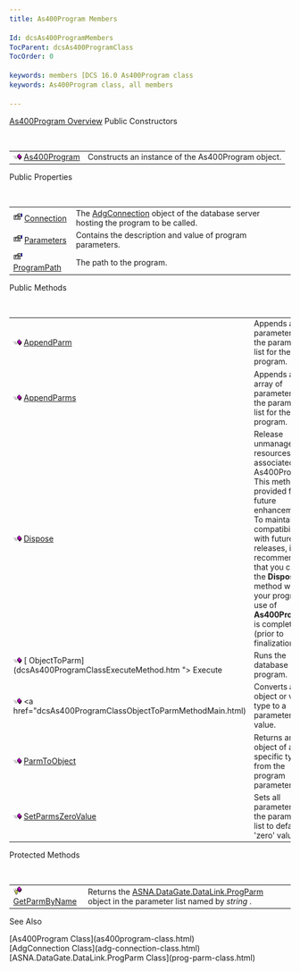 ```yaml
---
title: As400Program Members

Id: dcsAs400ProgramMembers
TocParent: dcsAs400ProgramClass
TocOrder: 0

keywords: members [DCS 16.0 As400Program class
keywords: As400Program class, all members

---
```


[As400Program Overview](as400program-class.html) 
Public Constructors

<br />


|      |      |
| ---- | ---- |
| <img height="11" alt="public property" src="images/public-method.gif" width="15" border="0" x-maintain-ratio="TRUE" /> [ As400Program](as400program-class-as400program-method-main.html) | Constructs an instance of the As400Program object. |



Public Properties

<br />


|      |      |
| ---- | ---- |
| <img height="16" alt="public property" src="images/property.bmp" width="16" border="0" /> [ Connection](as400program-class-connection-property.html) | The [AdgConnection](adg-connection-class.html) object of the database server hosting the program to be called. |
| <img height="16" alt="public property" src="images/property.bmp" width="16" border="0" /> [ Parameters](as400program-class-parameters-property.html) | Contains the description and value of program parameters. |
| <img height="16" alt="public property" src="images/property.bmp" width="16" border="0" /> [ ProgramPath](as400program-class-program-path-property.html) | The path to the program. |



Public Methods

<br />


|      |      |
| ---- | ---- |
| <img height="11" alt="public property" src="images/public-method.gif" width="15" border="0" x-maintain-ratio="TRUE" /> [ AppendParm](as400program-class-append-parm-method.html) | Appends a parameter to the parameter list for the program. |
| <img height="11" alt="public property" src="images/public-method.gif" width="15" border="0" x-maintain-ratio="TRUE" /> [ AppendParms](as400program-class-append-parms-method.html) | Appends an array of parameters to the parameter list for the program. |
| <img height="11" alt="public property" src="images/public-method.gif" width="15" border="0" x-maintain-ratio="TRUE" /> [ Dispose](as400program-class-dispose-method.html) | Release unmanaged resources associated with As400Program. This method is provided for future enhancements. To maintain compatibility with future DCS releases, it is recommended that you call the **Dispose** method when your program’s use of **As400Program** is complete (prior to finalization). |
| <img height="11" alt="public property" src="images/public-method.gif" width="15" border="0" x-maintain-ratio="TRUE" /> [ ObjectToParm](dcsAs400ProgramClassExecuteMethod.htm "> Execute</a> | Runs the database program. |
| <img height="11" alt="public property" src="images/public-method.gif" width="15" border="0" x-maintain-ratio="TRUE" /> <a href="dcsAs400ProgramClassObjectToParmMethodMain.html) | Converts an object or value type to a parameter list value. |
| <img height="11" alt="public property" src="images/public-method.gif" width="15" border="0" x-maintain-ratio="TRUE" /> [ ParmToObject](as400program-class-parm-to_object-method-main.html) | Returns an object of a specific type from the program parameter list. |
| <img height="11" alt="public property" src="images/public-method.gif" width="15" border="0" x-maintain-ratio="TRUE" /> [ SetParmsZeroValue](as400program-class-set-parms-zero-value-method.html) | Sets all parameters in the parameter list to default 'zero' values. |



Protected Methods

<br />


|      |      |
| ---- | ---- |
| <img height="15" alt="public property" src="images/protectedmethod.gif" width="15" border="0" x-maintain-ratio="TRUE" /> [ GetParmByName](as400program-class-get-parm-byName-method.html) | Returns the [ASNA.DataGate.DataLink.ProgParm](prog-parm-class.html) object in the parameter list named by *string* . |



See Also

<dl />
      [As400Program Class](as400program-class.html)
      <br />
      [AdgConnection Class](adg-connection-class.html)
      <br />
      [ASNA.DataGate.DataLink.ProgParm Class](prog-parm-class.html)

